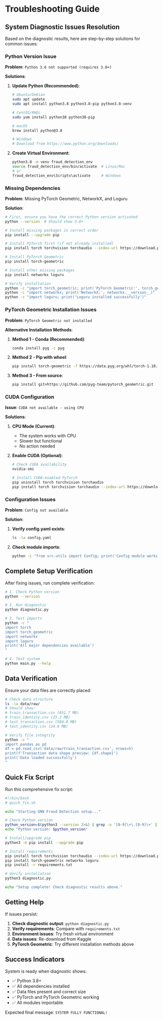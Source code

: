 # Troubleshooting Guide

## System Diagnostic Issues Resolution

Based on the diagnostic results, here are step-by-step solutions for common issues:

### Python Version Issue

**Problem**: `Python 3.6 not supported (requires 3.8+)`

**Solutions**:

1. **Update Python (Recommended)**:
   ```bash
   # Ubuntu/Debian
   sudo apt update
   sudo apt install python3.8 python3.8-pip python3.8-venv
   
   # CentOS/RHEL
   sudo yum install python38 python38-pip
   
   # macOS
   brew install python@3.8
   
   # Windows
   # Download from https://www.python.org/downloads/
   ```

2. **Create Virtual Environment**:
   ```bash
   python3.8 -m venv fraud_detection_env
   source fraud_detection_env/bin/activate  # Linux/Mac
   # or
   fraud_detection_env\Scripts\activate     # Windows
   ```

### Missing Dependencies

**Problem**: Missing PyTorch Geometric, NetworkX, and Loguru

**Solution**:

```bash
# First, ensure you have the correct Python version activated
python --version  # Should show 3.8+

# Install missing packages in correct order
pip install --upgrade pip

# Install PyTorch first (if not already installed)
pip install torch torchvision torchaudio --index-url https://download.pytorch.org/whl/cpu

# Install PyTorch Geometric
pip install torch-geometric

# Install other missing packages
pip install networkx loguru

# Verify installation
python -c "import torch_geometric; print('PyTorch Geometric:', torch_geometric.__version__)"
python -c "import networkx; print('NetworkX:', networkx.__version__)"
python -c "import loguru; print('Loguru installed successfully')"
```

### PyTorch Geometric Installation Issues

**Problem**: `PyTorch Geometric not installed`

**Alternative Installation Methods**:

1. **Method 1 - Conda (Recommended)**:
   ```bash
   conda install pyg -c pyg
   ```

2. **Method 2 - Pip with wheel**:
   ```bash
   pip install torch-geometric -f https://data.pyg.org/whl/torch-1.10.0+cpu.html
   ```

3. **Method 3 - From source**:
   ```bash
   pip install git+https://github.com/pyg-team/pytorch_geometric.git
   ```

### CUDA Configuration

**Issue**: `CUDA not available - using CPU`

**Solutions**:

1. **CPU Mode (Current)**:
   - The system works with CPU
   - Slower but functional
   - No action needed

2. **Enable CUDA (Optional)**:
   ```bash
   # Check CUDA availability
   nvidia-smi
   
   # Install CUDA-enabled PyTorch
   pip uninstall torch torchvision torchaudio
   pip install torch torchvision torchaudio --index-url https://download.pytorch.org/whl/cu118
   ```

### Configuration Issues

**Problem**: `Config not available`

**Solution**:

1. **Verify config.yaml exists**:
   ```bash
   ls -la config.yaml
   ```

2. **Check module imports**:
   ```bash
   python -c "from src.utils import Config; print('Config module working')"
   ```

## Complete Setup Verification

After fixing issues, run complete verification:

```bash
# 1. Check Python version
python --version

# 2. Run diagnostic
python diagnostic.py

# 3. Test imports
python -c "
import torch
import torch_geometric
import networkx
import loguru
print('All major dependencies available')
"

# 4. Test system
python main.py --help
```

## Data Verification

Ensure your data files are correctly placed:

```bash
# Check data structure
ls -la data/raw/
# Should show:
# train_transaction.csv (651.7 MB)
# train_identity.csv (25.3 MB)  
# test_transaction.csv (584.8 MB)
# test_identity.csv (24.6 MB)

# Verify file integrity
python -c "
import pandas as pd
df = pd.read_csv('data/raw/train_transaction.csv', nrows=5)
print(f'Transaction data shape preview: {df.shape}')
print('Data loaded successfully')
"
```

## Quick Fix Script

Run this comprehensive fix script:

```bash
#!/bin/bash
# quick_fix.sh

echo "Starting GNN Fraud Detection setup..."

# Check Python version
python_version=$(python3 --version 2>&1 | grep -o '[0-9]\+\.[0-9]\+' | head -1)
echo "Python version: $python_version"

# Install/upgrade pip
python3 -m pip install --upgrade pip

# Install requirements
pip install torch torchvision torchaudio --index-url https://download.pytorch.org/whl/cpu
pip install torch-geometric networkx loguru
pip install -r requirements.txt

# Verify installation
python3 diagnostic.py

echo "Setup complete! Check diagnostic results above."
```

## Getting Help

If issues persist:

1. **Check diagnostic output**: `python diagnostic.py`
2. **Verify requirements**: Compare with `requirements.txt`
3. **Environment issues**: Try fresh virtual environment
4. **Data issues**: Re-download from Kaggle
5. **PyTorch Geometric**: Try different installation methods above

## Success Indicators

System is ready when diagnostic shows:
- ✅ Python 3.8+
- ✅ All dependencies installed
- ✅ Data files present and correct size
- ✅ PyTorch and PyTorch Geometric working
- ✅ All modules importable

Expected final message: `SYSTEM FULLY FUNCTIONAL!`

